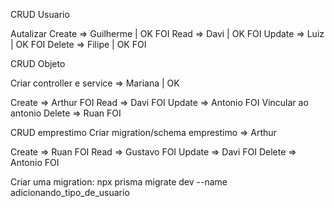 CRUD Usuario

Autalizar Create => Guilherme | OK FOI
Read => Davi | OK FOI
Update => Luiz | OK FOI
Delete => Filipe | OK FOI

CRUD Objeto

Criar controller e service => Mariana | OK

Create => Arthur FOI
Read => Davi FOI
Update => Antonio FOI Vincular ao antonio
Delete => Ruan FOI

CRUD emprestimo
Criar migration/schema emprestimo => Arthur

Create => Ruan FOI
Read => Gustavo FOI
Update => Davi FOI
Delete => Antonio FOI

Criar uma migration:
npx prisma migrate dev --name adicionando_tipo_de_usuario
